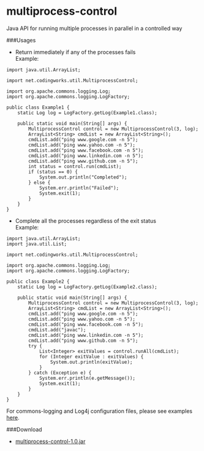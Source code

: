 multiprocess-control
====================

Java API for running multiple processes in parallel in a controlled way

###Usages

* Return immediately if any of the processes fails  
Example:
```
import java.util.ArrayList;

import net.codingworks.util.MultiprocessControl;

import org.apache.commons.logging.Log;
import org.apache.commons.logging.LogFactory;

public class Example1 {
	static Log log = LogFactory.getLog(Example1.class);

	public static void main(String[] args) {
		MultiprocessControl control = new MultiprocessControl(3, log);
		ArrayList<String> cmdList = new ArrayList<String>();
		cmdList.add("ping www.google.com -n 5");
		cmdList.add("ping www.yahoo.com -n 5");
		cmdList.add("ping www.facebook.com -n 5");
		cmdList.add("ping www.linkedin.com -n 5");
		cmdList.add("ping www.github.com -n 5");
		int status = control.run(cmdList);
		if (status == 0) {
			System.out.println("Completed");
		} else {
			System.err.println("Failed");
			System.exit(1);
		}
	}
}
```
* Complete all the processes regardless of the exit status  
Example:
```
import java.util.ArrayList;
import java.util.List;

import net.codingworks.util.MultiprocessControl;

import org.apache.commons.logging.Log;
import org.apache.commons.logging.LogFactory;

public class Example2 {
	static Log log = LogFactory.getLog(Example2.class);

	public static void main(String[] args) {
		MultiprocessControl control = new MultiprocessControl(3, log);
		ArrayList<String> cmdList = new ArrayList<String>();
		cmdList.add("ping www.google.com -n 5");
		cmdList.add("ping www.yahoo.com -n 5");
		cmdList.add("ping www.facebook.com -n 5");
		cmdList.add("javac");
		cmdList.add("ping www.linkedin.com -n 5");
		cmdList.add("ping www.github.com -n 5");
		try {
			List<Integer> exitValues = control.runAll(cmdList);
			for (Integer exitValue : exitValues) {
				System.out.println(exitValue);
			}
		} catch (Exception e) {
			System.err.println(e.getMessage());
			System.exit(1);
		}
	}
}
```
For commons-logging and Log4j configuration files, please see examples [here](src/test/resources).  

###Download

* [multiprocess-control-1.0.jar](http://www.codingworks.net/lib/multiprocess-control-1.0.jar)
